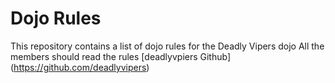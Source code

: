 Dojo Rules
==========

This repository contains a list of dojo rules for the Deadly Vipers dojo
All the members should read the rules
[deadlyvpiers Github]  (https://github.com/deadlyvipers) 
